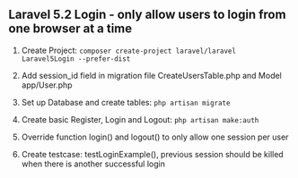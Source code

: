 ## Laravel 5.2 Login - only allow users to login from one browser at a time

1. Create Project: `composer create-project laravel/laravel Laravel5Login --prefer-dist`

1. Add session_id field in migration file CreateUsersTable.php and Model app/User.php

1. Set up Database and create tables: `php artisan migrate`

1. Create basic Register, Login and Logout: `php artisan make:auth`

1. Override function login() and logout() to only allow one session per user

1. Create testcase: testLoginExample(), previous session should be killed when there is another successful login
